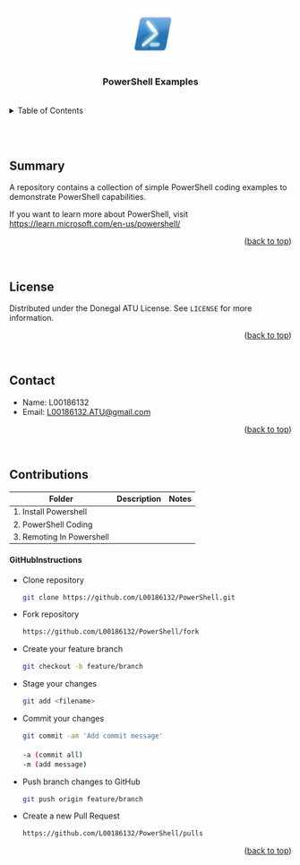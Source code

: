 
<br>

<!-- INSERT ICON AND TITLE -->
<div align="center">
  <img src="./images/powershell-icon.png" alt="Icon" width="80" height="97">
  <a name="top"></a>
  <h3 align="center">PowerShell Examples</h3>
</div>

<br>

<!-- TABLE OF CONTENTS -->
<details>
  <summary>Table of Contents</summary>
  <ol>
    <li><a href="#Summary">Summary</a></li>
    <li><a href="#license">License</a></li>
    <li><a href="#contact">Contact</a></li>
    <li><a href="#contributions">Contributions</a></li>
  </ol>
</details>

<br><br>


<!-- SUMMARY -->
## Summary
A repository contains a collection of simple PowerShell coding examples to demonstrate PowerShell capabilities.

If you want to learn more about PowerShell, visit https://learn.microsoft.com/en-us/powershell/

<p align="right">(<a href="#top">back to top</a>)</p>

<br>

<!-- LICENSE -->
## License

Distributed under the Donegal ATU License. See `LICENSE` for more information.

<p align="right">(<a href="#top">back to top</a>)</p>

<br>


<!-- CONTACT -->
## Contact
* Name:  L00186132
* Email: L00186132.ATU@gmail.com

<p align="right">(<a href="#top">back to top</a>)</p>

<br>


<!-- Contributions -->
## Contributions
| Folder | Description | Notes
| ---|---|---
| 1. Install Powershell |  | 
| 2. PowerShell Coding |  | 
| 3. Remoting In Powershell |  | 


#### GitHubInstructions
* Clone repository
  ```sh
  git clone https://github.com/L00186132/PowerShell.git
  ```
* Fork repository
  ```sh
  https://github.com/L00186132/PowerShell/fork
  ```
* Create your feature branch
  ```sh
  git checkout -b feature/branch
  ```
* Stage  your changes
  ```sh
  git add <filename>
  ```
* Commit your changes
  ```sh
  git commit -am 'Add commit message'

  -a (commit all)
  -m (add message)
  ```
* Push branch changes to GitHub
  ```sh
  git push origin feature/branch
  ```
* Create a new Pull Request 
  ```sh
  https://github.com/L00186132/PowerShell/pulls
  ```

<p align="right">(<a href="#top">back to top</a>)</p>